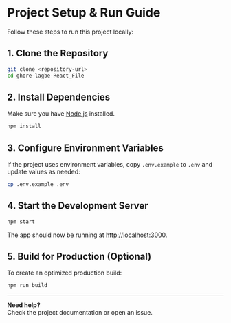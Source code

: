 # Project Setup & Run Guide

Follow these steps to run this project locally:

## 1. Clone the Repository

```bash
git clone <repository-url>
cd ghore-lagbe-React_File
```

## 2. Install Dependencies

Make sure you have [Node.js](https://nodejs.org/) installed.

```bash
npm install
```

## 3. Configure Environment Variables

If the project uses environment variables, copy `.env.example` to `.env` and update values as needed:

```bash
cp .env.example .env
```

## 4. Start the Development Server

```bash
npm start
```

The app should now be running at [http://localhost:3000](http://localhost:3000).

## 5. Build for Production (Optional)

To create an optimized production build:

```bash
npm run build
```

---

**Need help?**  
Check the project documentation or open an issue.
